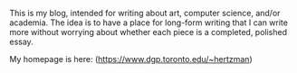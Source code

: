 This is my blog, intended for writing about art, computer science, and/or academia. The idea is to have a place for long-form writing that I can write more without worrying about whether each piece is a completed, polished essay.

My homepage is here: (https://www.dgp.toronto.edu/~hertzman)

